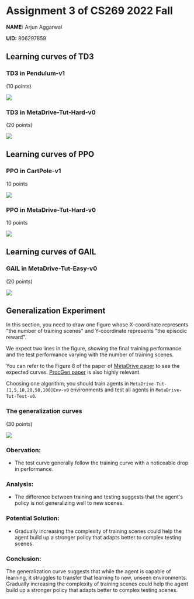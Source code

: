 # Assignment 3 of CS269 2022 Fall

**NAME:** Arjun Aggarwal

**UID:** 806297859


## Learning curves of TD3

### TD3 in Pendulum-v1

(10 points)

![](curves/td3_pend_v1.png)


### TD3 in MetaDrive-Tut-Hard-v0

(20 points)

![](curves/ppo_meta_drive_hard.png)



## Learning curves of PPO


### PPO in CartPole-v1

10 points

![](curves/ppo_cartpole.png)





### PPO in MetaDrive-Tut-Hard-v0

10 points


![](curves/ppo_meta_drive_hard.png)



## Learning curves of GAIL

### GAIL in MetaDrive-Tut-Easy-v0

(20 points)

![](curves/gail_meta_drive_easy.png)




## Generalization Experiment

In this section, you need to draw one figure
whose X-coordinate represents "the number of training scenes" and 
Y-coordinate represents "the episodic reward".

We expect two lines in the figure, showing the final training performance and 
the test performance varying with the number of training scenes. 

You can refer to the Figure 8 of the paper of  [MetaDrive paper](https://arxiv.org/pdf/2109.12674.pdf) 
to see the expected curves. [ProcGen paper](http://proceedings.mlr.press/v97/cobbe19a/cobbe19a.pdf) is also highly relevant.


Choosing one algorithm, you should train agents in `MetaDrive-Tut-[1,5,10,20,50,100]Env-v0` environments and test all agents in `MetaDrive-Tut-Test-v0`.



### The generalization curves

(30 points)

![](curves/td3_gen.png)

### Obervation:
- The test curve generally follow the training curve with a noticeable drop in performance.

### Analysis:
- The difference between training and testing suggests that the agent's policy is not generalizing well to new scenes.

### Potential Solution:
- Gradually increasing the complexity of training scenes could help the agent build up a stronger policy that adapts better to complex testing scenes.

### Conclusion:
The generalization curve suggests that while the agent is capable of learning, it struggles to transfer that learning to new, unseen environments. Gradually increasing the complexity of training scenes could help the agent build up a stronger policy that adapts better to complex testing scenes.





